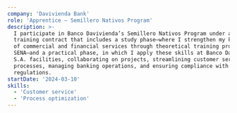 ```yaml
---
company: 'Davivienda Bank'
role: 'Apprentice – Semillero Nativos Program'
description: >-
  I participate in Banco Davivienda’s Semillero Nativos Program under a 12-month
  training contract that includes a study phase—where I strengthen my knowledge
  of commercial and financial services through theoretical training provided by
  SENA—and a practical phase, in which I apply these skills at Banco Davivienda
  S.A. facilities, collaborating on projects, streamlining customer service
  processes, managing banking operations, and ensuring compliance with internal
  regulations.
startDate: '2024-03-10'
skills:
  - 'Customer service'
  - 'Process optimization'
---
```

